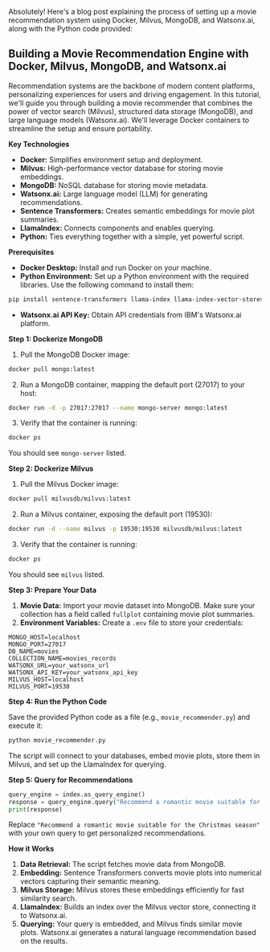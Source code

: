 Absolutely! Here's a blog post explaining the process of setting up a movie recommendation system using Docker, Milvus, MongoDB, and Watsonx.ai, along with the Python code provided:

## Building a Movie Recommendation Engine with Docker, Milvus, MongoDB, and Watsonx.ai

Recommendation systems are the backbone of modern content platforms, personalizing experiences for users and driving engagement. In this tutorial, we'll guide you through building a movie recommender that combines the power of vector search (Milvus), structured data storage (MongoDB), and large language models (Watsonx.ai). We'll leverage Docker containers to streamline the setup and ensure portability.

**Key Technologies**

* **Docker:** Simplifies environment setup and deployment.
* **Milvus:** High-performance vector database for storing movie embeddings.
* **MongoDB:** NoSQL database for storing movie metadata.
* **Watsonx.ai:** Large language model (LLM) for generating recommendations.
* **Sentence Transformers:** Creates semantic embeddings for movie plot summaries.
* **LlamaIndex:** Connects components and enables querying.
* **Python:** Ties everything together with a simple, yet powerful script.

**Prerequisites**

* **Docker Desktop:** Install and run Docker on your machine.
* **Python Environment:** Set up a Python environment with the required libraries. Use the following command to install them: 

```bash
pip install sentence-transformers llama-index llama-index-vector-stores-mongodb pymilvus pymongo ibm-watsonx-ai ibm_watson_machine_learning
```

* **Watsonx.ai API Key:** Obtain API credentials from IBM's Watsonx.ai platform.


**Step 1: Dockerize MongoDB**

1. Pull the MongoDB Docker image:

```bash
docker pull mongo:latest
```

2. Run a MongoDB container, mapping the default port (27017) to your host:

```bash
docker run -d -p 27017:27017 --name mongo-server mongo:latest
```
3. Verify that the container is running:

```bash
docker ps
```
You should see `mongo-server` listed.


**Step 2: Dockerize Milvus**

1. Pull the Milvus Docker image:

```bash
docker pull milvusdb/milvus:latest
```

2. Run a Milvus container, exposing the default port (19530):

```bash
docker run -d --name milvus -p 19530:19530 milvusdb/milvus:latest
```

3. Verify that the container is running:
```bash
docker ps
```
You should see `milvus` listed.


**Step 3: Prepare Your Data**

1. **Movie Data:**  Import your movie dataset into MongoDB. Make sure your collection has a field called `fullplot` containing movie plot summaries.
2. **Environment Variables:** Create a `.env` file to store your credentials:

```
MONGO_HOST=localhost
MONGO_PORT=27017
DB_NAME=movies
COLLECTION_NAME=movies_records
WATSONX_URL=your_watsonx_url
WATSONX_API_KEY=your_watsonx_api_key
MILVUS_HOST=localhost
MILVUS_PORT=19530
```

**Step 4: Run the Python Code**

Save the provided Python code as a file (e.g., `movie_recommender.py`) and execute it:

```bash
python movie_recommender.py
```

The script will connect to your databases, embed movie plots, store them in Milvus, and set up the LlamaIndex for querying.

**Step 5: Query for Recommendations**

```python
query_engine = index.as_query_engine()
response = query_engine.query("Recommend a romantic movie suitable for the Christmas season")
print(response)
```

Replace `"Recommend a romantic movie suitable for the Christmas season"` with your own query to get personalized recommendations.


**How it Works**

1. **Data Retrieval:** The script fetches movie data from MongoDB.
2. **Embedding:**  Sentence Transformers converts movie plots into numerical vectors capturing their semantic meaning.
3. **Milvus Storage:** Milvus stores these embeddings efficiently for fast similarity search.
4. **LlamaIndex:** Builds an index over the Milvus vector store, connecting it to Watsonx.ai.
5. **Querying:**  Your query is embedded, and Milvus finds similar movie plots. Watsonx.ai generates a natural language recommendation based on the results.
